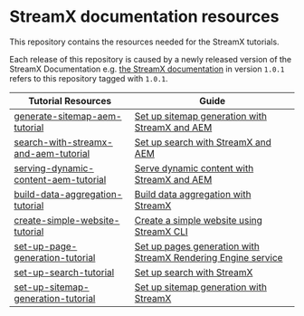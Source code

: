 # StreamX documentation resources

This repository contains the resources needed for the StreamX tutorials.

Each release of this repository is caused by a newly released version of the StreamX Documentation 
e.g. [the StreamX documentation](https://www.streamx.dev/guides/index.html) in version `1.0.1` refers to this repository tagged with `1.0.1`.

| Tutorial Resources                                                           | Guide                                                                                                                                |
|------------------------------------------------------------------------------|--------------------------------------------------------------------------------------------------------------------------------------|
| [generate-sitemap-aem-tutorial](generate-sitemap-aem-tutorial)               | [Set up sitemap generation with StreamX and AEM](https://www.streamx.dev/guides/generate-sitemap-aem-tutorial.html)                  |
| [search-with-streamx-and-aem-tutorial](search-with-streamx-and-aem-tutorial) | [Set up search with StreamX and AEM](https://www.streamx.dev/guides/search-with-streamx-and-aem-tutorial.html)                       |
| [serving-dynamic-content-aem-tutorial](serving-dynamic-content-aem-tutorial) | [Serve dynamic content with StreamX and AEM](https://www.streamx.dev/guides/serving-dynamic-content-aem-tutorial.html)               |
| [build-data-aggregation-tutorial](build-data-aggregation-tutorial)           | [Build data aggregation with StreamX](https://www.streamx.dev/guides/build-data-aggregation-tutorial.html)                           |
| [create-simple-website-tutorial](create-simple-website-tutorial)             | [Create a simple website using StreamX CLI](https://www.streamx.dev/guides/create-simple-website-tutorial.html)                      |
| [set-up-page-generation-tutorial](set-up-page-generation-tutorial)           | [Set up pages generation with StreamX Rendering Engine service](https://www.streamx.dev/guides/set-up-page-generation-tutorial.html) |
| [set-up-search-tutorial](set-up-search-tutorial)                             | [Set up search with StreamX](https://www.streamx.dev/guides/set-up-search-tutorial.html)                                             |
| [set-up-sitemap-generation-tutorial](set-up-sitemap-generation-tutorial)     | [Set up sitemap generation with StreamX](https://www.streamx.dev/guides/set-up-sitemap-generation-tutorial.html)                     |
